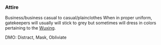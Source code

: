 ### Attire
Business/business casual to casual/plainclothes
When in proper uniform, gatekeepers will usually will stick to grey but sometimes will dress in colors pertaining to the [Wuxing](https://en.wikipedia.org/wiki/Color_in_Chinese_culture).

DMO: Distract, Mask, Obliviate